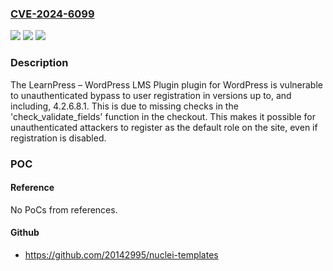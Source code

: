 ### [CVE-2024-6099](https://cve.mitre.org/cgi-bin/cvename.cgi?name=CVE-2024-6099)
![](https://img.shields.io/static/v1?label=Product&message=LearnPress%20%E2%80%93%20WordPress%20LMS%20Plugin&color=blue)
![](https://img.shields.io/static/v1?label=Version&message=*%3C%3D%204.2.6.8.1%20&color=brighgreen)
![](https://img.shields.io/static/v1?label=Vulnerability&message=CWE-420%20Unprotected%20Alternate%20Channel&color=brighgreen)

### Description

The LearnPress – WordPress LMS Plugin plugin for WordPress is vulnerable to unauthenticated bypass to user registration in versions up to, and including, 4.2.6.8.1. This is due to missing checks in the 'check_validate_fields' function in the checkout. This makes it possible for unauthenticated attackers to register as the default role on the site, even if registration is disabled.

### POC

#### Reference
No PoCs from references.

#### Github
- https://github.com/20142995/nuclei-templates

